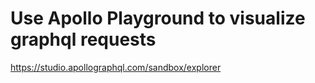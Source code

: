 # Use Apollo Playground to visualize graphql requests

https://studio.apollographql.com/sandbox/explorer

